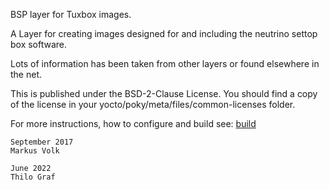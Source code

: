 BSP layer for Tuxbox images.

A Layer for creating images designed for and including the neutrino settop box software.

Lots of information has been taken from other layers or found elsewhere in the net.

This is published under the BSD-2-Clause License. You should find a copy of the license in your yocto/poky/meta/files/common-licenses folder.

For more instructions, how to configure and build see: [build](https://github.com/tuxbox-neutrino/build)

	September 2017
	Markus Volk

	June 2022
	Thilo Graf
